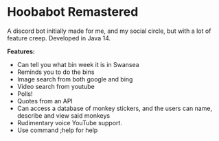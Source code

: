 # Hoobabot Remastered
A discord bot initially made for me, and my social circle, but with a lot of feature creep. Developed in Java 14.

**Features:**
- Can tell you what bin week it is in Swansea
- Reminds you to do the bins
- Image search from both google and bing
- Video search from youtube
- Polls!
- Quotes from an API
- Can access a database of monkey stickers, and the users can name, describe and view said monkeys
- Rudimentary voice YouTube support.
- Use command ;help for help
